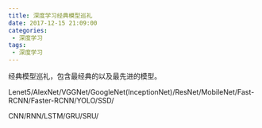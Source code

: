 ```yaml
---
title: 深度学习经典模型巡礼
date: 2017-12-15 21:09:00
categories:
 - 深度学习
tags:
 - 深度学习
---
```


经典模型巡礼，包含最经典的以及最先进的模型。

Lenet5/AlexNet/VGGNet/GoogleNet(InceptionNet)/ResNet/MobileNet/Fast-RCNN/Faster-RCNN/YOLO/SSD/



CNN/RNN/LSTM/GRU/SRU/



